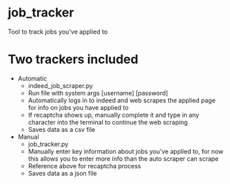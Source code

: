 # job_tracker
Tool to track jobs you've applied to

# Two trackers included
  - Automatic
    - indeed_job_scraper.py
    - Run file with system args [username] [password]
    - Automatically logs in to indeed and web scrapes the applied page for info on jobs you have applied to
    - If recaptcha shows up, manually complete it and type in any character into the terminal to continue the web scraping
    - Saves data as a csv file
  - Manual
    - job_tracker.py
    - Manually enter key information about jobs you've applied to, for now this allows you to enter more info than the auto scraper can scrape
    - Reference above for recaptcha process
    - Saves data as a json file
